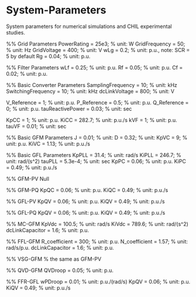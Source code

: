 # System-Parameters
System parameters for numerical simulations and CHIL experimental studies.

%% Grid Parameters
PowerRating   = 25e3; % unit: W
GridFrequency = 50; % unit: Hz
GridVoltage   = 400; % unit: V
wLg           = 0.2; % unit: p.u., note: SCR = 5 by default
Rg            = 0.04; % unit: p.u.

%% Filter Parameters
wLf = 0.25; % unit: p.u.
Rf  = 0.05; % unit: p.u.
Cf  = 0.02; % unit: p.u.

%% Basic Converter Parameters
SamplingFrequency  = 10; % unit: kHz
SwitchingFrequency = 10; % unit: kHz
dcLinkVoltage      = 800; % unit: V

V_Reference        = 1; % unit: p.u.
P_Reference        = 0.5; % unit: p.u.
Q_Reference        = 0; % unit: p.u.
tauReactivePower   = 0.03; % unit: sec

KpCC               = 1; % unit: p.u.
KiCC               = 282.7; % unit: p.u./s
kVF                = 1; % unit: p.u.
tauVF              = 0.01; % unit: sec

%% Basic GFM Parameters
J    = 0.01; % unit:
D    = 0.32; % unit:
KpVC = 9; % unit: p.u.
KiVC = 1.13; % unit: p.u./s

%% Basic GFL Parameters
KpPLL  = 31.4; % unit: rad/s
KiPLL  = 246.7; % unit: rad/(s^2)
tauPLL = 5.3e-4; % unit: sec
KpPC   = 0.06; % unit: p.u.
KiPC   = 0.49; % unit: p.u./s

%% GFM-PV
Null

%% GFM-PQ
KpQC = 0.06; % unit: p.u.
KiQC = 0.49; % unit: p.u./s

%% GFL-PV
KpQV = 0.06; % unit: p.u.
KiQV = 0.49; % unit: p.u./s

%% GFL-PQ
KpQV = 0.06; % unit: p.u.
KiQV = 0.49; % unit: p.u./s

%% MC-GFM
KpVdc           = 100.5; % unit: rad/s
KiVdc           = 789.6; % unit: rad/(s^2)
dcLinkCapacitor = 1.6; % unit: p.u.

%% FFL-GFM
R_coefficient = 300; % unit: p.u.
N_coefficient = 1.57; % unit: rad/s/p.u.
dcLinkCapacitor = 1.6; % unit: p.u.

%% VSG-GFM
% the same as GFM-PV

%% QVD-GFM
QVDroop = 0.05; % unit: p.u.

%% FFR-GFL
wPDroop = 0.01; % unit: p.u./(rad/s)
KpQV = 0.06; % unit: p.u.
KiQV = 0.49; % unit: p.u./s
